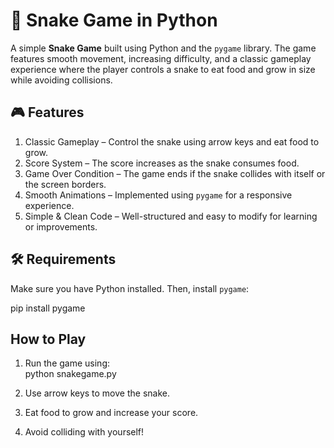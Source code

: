 # 🐍 Snake Game in Python  

A simple **Snake Game** built using Python and the `pygame` library. The game features smooth movement, increasing difficulty, and a classic gameplay experience where the player controls a snake to eat food and grow in size while avoiding collisions.  

## 🎮 Features  
 1. Classic Gameplay – Control the snake using arrow keys and eat food to grow.  
 2. Score System – The score increases as the snake consumes food.  
 3. Game Over Condition – The game ends if the snake collides with itself or the screen borders.  
 4. Smooth Animations – Implemented using `pygame` for a responsive experience.  
 5. Simple & Clean Code – Well-structured and easy to modify for learning or improvements.  

## 🛠 Requirements  
Make sure you have Python installed. Then, install `pygame`:  

pip install pygame

## How to Play  
1. Run the game using:  
   python snakegame.py
   
2. Use arrow keys to move the snake.  
3. Eat food to grow and increase your score.  
4. Avoid colliding with yourself!  

